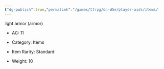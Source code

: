 ```yaml
---
{"dg-publish":true,"permalink":"/games/ttrpg/dn-d5e/player-aids/items/leather-armor/","tags":["TTRPG/DND/5e"]}
---
```



light armor (armor)

- AC: 11
- Category: Items

- Item Rarity: Standard

- Weight: 10